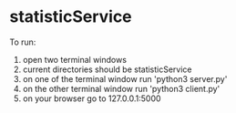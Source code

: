 # statisticService

To run: 

1) open two terminal windows
2) current directories should be statisticService
3) on one of the terminal window run 'python3 server.py'
4) on the other terminal window run 'python3 client.py'
5) on your browser go to 127.0.0.1:5000  